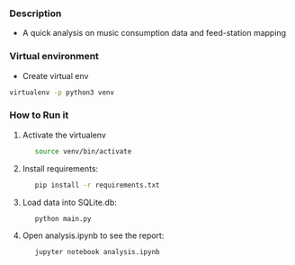 ### Description
   - A quick analysis on music consumption data and feed-station mapping

### Virtual environment
  - Create virtual env
```bash 
virtualenv -p python3 venv
```

### How to Run it
1. Activate the virtualenv
    ```bash
       source venv/bin/activate
    ```
1. Install requirements:
    ```bash
       pip install -r requirements.txt
     ``` 
1. Load data into SQLite.db:
    ```bash
       python main.py
     ```
1. Open analysis.ipynb to see the report:
    ```bash
       jupyter notebook analysis.ipynb
     ```